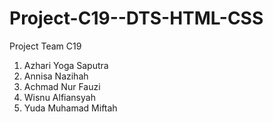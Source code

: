 # Project-C19--DTS-HTML-CSS
Project Team C19
1. Azhari Yoga Saputra
2. Annisa Nazihah
3. Achmad Nur Fauzi
4. Wisnu Alfiansyah
5. Yuda Muhamad Miftah
